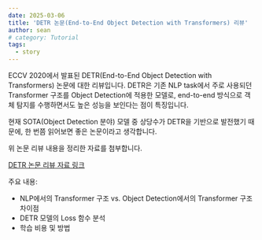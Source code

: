```yaml
---
date: 2025-03-06
title: 'DETR 논문(End-to-End Object Detection with Transformers) 리뷰'
author: sean
# category: Tutorial
tags:
  - story
---
```


ECCV 2020에서 발표된 DETR(End-to-End Object Detection with Transformers) 논문에 대한 리뷰입니다. DETR은 기존 NLP task에서 주로 사용되던 Transformer 구조를 Object Detection에 적용한 모델로, end-to-end 방식으로 객체 탐지를 수행하면서도 높은 성능을 보인다는 점이 특징입니다.

현재 SOTA(Object Detection 분야) 모델 중 상당수가 DETR을 기반으로 발전했기 때문에, 한 번쯤 읽어보면 좋은 논문이라고 생각합니다.

위 논문 리뷰 내용을 정리한 자료를 첨부합니다.


[DETR 논문 리뷰 자료 링크](./detr_paper_review.pdf)


주요 내용:
- NLP에서의 Transformer 구조 vs. Object Detection에서의 Transformer 구조 차이점
- DETR 모델의 Loss 함수 분석
- 학습 비용 및 방법


